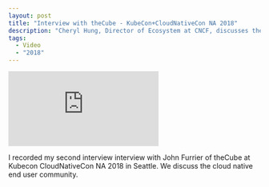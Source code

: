 ```yaml
---
layout: post
title: "Interview with theCube - KubeCon+CloudNativeCon NA 2018"
description: "Cheryl Hung, Director of Ecosystem at CNCF, discusses the end user community."
tags:
  - Video
  - "2018"
---
```


<div class="video-wrapper">
    <iframe src="https://www.youtube.com/embed/3vcfxbZwOFI" frameborder="0" allowfullscreen></iframe>
</div>

I recorded my second interview interview with John Furrier of theCube at Kubecon
CloudNativeCon NA 2018 in Seattle. We discuss the cloud native end user
community.
